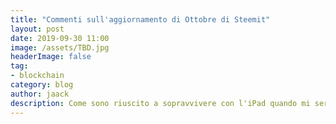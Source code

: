 ```yaml
---
title: "Commenti sull'aggiornamento di Ottobre di Steemit"
layout: post
date: 2019-09-30 11:00
image: /assets/TBD.jpg
headerImage: false
tag:
- blockchain
category: blog
author: jaack
description: Come sono riuscito a sopravvivere con l'iPad quando mi serviva il computer, ma non mi ha fatto cambiare idea
---
```

